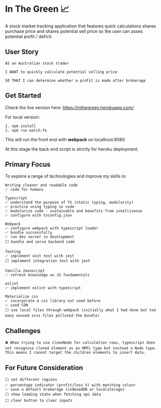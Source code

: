 # In The Green 📈

A stock market tracking application that features quick calculations shares purchase price and shares potential sell price so the user can asses potential profit / deficit.

## User Story

```
AS an Australian stock trader

I WANT to quickly calculate potential selling price

SO THAT I can determine whether a profit is made after brokerage
```
## Get Started
Check the live version here:
https://inthegreen.herokuapp.com/

For local version:
```
1. npm install
2. npm run watch:fe
```
This will run the front end with **webpack** on localhost:8080

At this stage the back end script is strictly for heroku deployment.

## Primary Focus

To explore a range of technologies and improve my skills in:

```
Writing cleaner and readable code
✅ code for humans

Typescript
✅ understand the purpose of TS (static typing, modularity)
✅ practice using typing in code
✅ modularize code - sustainable and benefits from intellisense
✅ configure with tsconfig.json

Webpack
✅ configure webpack with typescript loader
✅ bundle successfully
✅ run dev server in development
⬜ bundle and serve backend code

Testing
✅ implement unit test with jest
⬜ implement integration test with jest

Vanilla Javascript
✅ refresh knowledge on JS fundamentals

eslint
✅ implement eslint with typescript

Materialize css
✅ incorporate a css library not used before
✅ used CDN
⬜ use local files through webpack (initially what I had done but too many unused scss files polluted the bundle)

```
## Challenges

```
⛔️ When trying to use cloneNode for calculation rows, typescript does not recognise cloned element as an HMTL type but instead a Node type. This means I cannot target the children elements to insert data.
```

## For Future Consideration

```
⬜ set different regions
✅ percentage indicator (profit/loss %) with matching colour
✅ save a default brokerage (indexedDB or localstorage)
⬜ show loading state when fetching api data
⬜ clear button to clear inputs
```
